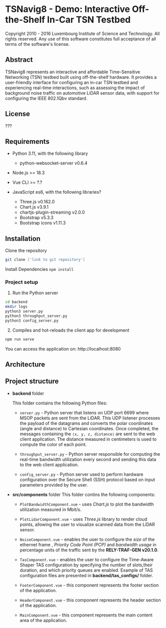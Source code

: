 # TSNavig8 - Demo: Interactive Off-the-Shelf In-Car TSN Testbed

Copyright 2010 - 2016 Luxembourg Institute of Science and Technology. All rights reserved. Any use of this software constitutes full acceptance of all terms of the software's license.


## Abstract
TSNavig8 represents an interactive and affordable Time-Sensitive Networking (TSN) testbed built using off-the-shelf hardware. It provides a user-friendly interface for configuring an in-car TSN testbed and experiencing real-time interactions, such as assessing the impact of background noise traffic on automotive LiDAR sensor data, with support for configuring the IEEE 802.1Qbv standard.

## License
???

## Requirements

* Python 3.11, with the following library
    * python-websocket-server v0.6.4

* Node.js >= 18.3 
* Vue CLI >= ?.?
* JavaScript es6, with the following libraries?
    * Three.js v0.162.0
    * Chart.js v3.9.1
    * chartjs-plugin-streaming v2.0.0
    * Bootstrap v5.3.3
    * Bootstrap icons v1.11.3

## Installation
Clone the repository

```bash
git clone ['link to git repository']
```

Install Dependencies
``` npm install ```

### Project setup
1. Run the Python server
```bash
cd backend
mkdir logs
python3 server.py
python3 throughput_server.py
python3 config_server.py
```

2. Compiles and hot-reloads the client app for development
```bash
npm run serve
```

You can access the application on: http://localhost:8080


## Architecture

## Project structure
* **backend** folder
    
    This folder contains the following Python files:
   
    * `server.py` - Python server that listens on UDP port 6699 where MSOP packets are sent from the LiDAR. This UDP listener processes the payload of the datagrams and converts the polar coordinates (angle and distance) to Cartesian coordinates. Once completed, the messages containing the `⟨x, y, z, distance⟩` are sent to the web client application. The distance measured in centimeters is used to compute the color of each point.

    * `throughput_server.py` - Python server  responsible for computing the real-time bandwidth utilization every second and sending this data to the web client application.

    * `config_server.py` - Python server  used to perform hardware configuration over the Secure Shell (SSH) protocol based on input parameters provided by the user.

* **src/components** folder 
This folder contins the following components:
    * `PlotBandwidthComponent.vue` - uses *Chart.js* to plot the bandwidth utilization measured in Mbit/s.
    
    * `PlotLidarComponent.vue` - uses *Three.js* library to render cloud points, allowing the user to visualize scanned data from the LiDAR sensor.
    
    * ` NoiseComponent.vue ` - enables the user to configure the *size* of the ethernet frame , *Priority Code Point (PCP)* and *bandwidth usage* in percentage units of the traffic sent by the **RELY-TRAF-GEN v20.1.0**.
    
    * ` TasComponent.vue ` - enables the user to configure the Time-Aware Shaper TAS configuration by specifying the number of slots,their duration, and which priority queues are enabled.
    Example of TAS configuration files are presented in **backend/tas_configs/** folder.

    * `FooterComponent.vue` - this component represents the footer section of the application.

    * `HeaderComponent.vue` - this component represents the header section of the application.
    
    * `MainComponent.vue` - this component represents the main content area of the application.